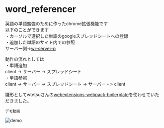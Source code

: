 # word_referencer
英語の単語勉強のために作ったchrome拡張機能です  
以下のことができます  
・カーソルで選択した単語のgoogleスプレッドシートへの登録  
・追加した単語のサイト内での参照  
サーバー側->[wr-server-p](https://github.com/yohi0307/wr-server-p)  
  
動作の流れとしては  
・単語追加  
client -> サーバー -> スプレッドシート  
・単語参照  
client -> サーバー -> スプレッドシート -> サーバー - > client

雛形としてwtetsuさんの[webextensions-webpack-boilerplate](https://qiita.com/wtetsu/items/ae009e70d1ee04c15836)を使わせていただきました。 
  
    
    デモ動画
![demo](https://github.com/yohi0307/wr-client-p/wiki/images/wr_movie.gif)



